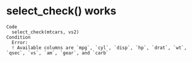 # select_check() works

    Code
      select_check(mtcars, vs2)
    Condition
      Error:
      ! Available columns are `mpg`, `cyl`, `disp`, `hp`, `drat`, `wt`, `qsec`, `vs`, `am`, `gear`, and `carb`

